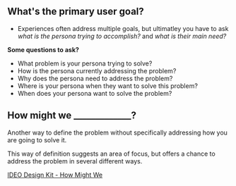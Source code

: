 <!-- TITLE: Defining User Goals -->

## What's the primary user goal?

* Experiences often address multiple goals, but ultimatley you have to ask *what is the persona trying to accomplish?* and *what is their main need?*

**Some questions to ask?**
* What problem is your persona trying to solve?
* How is the persona currently addressing the problem?
* Why does the persona need to address the problem?
* Where is your persona when they want to solve this problem?
* When does your persona want to solve the problem?

## How might we _____________?

Another way to define the problem without specifically addressing how you are going to solve it.

This way of definition suggests an area of focus, but offers a chance to address the problem in several different ways.

[IDEO Design Kit - How Might We](http://www.designkit.org/methods/3)